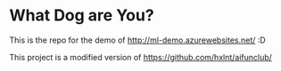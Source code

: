 # What Dog are You?

This is the repo for the demo of http://ml-demo.azurewebsites.net/ :D

This project is a modified version of https://github.com/hxlnt/aifunclub/
